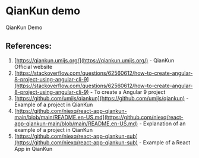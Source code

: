 # QianKun demo
QianKun Demo

## **References:**
1. [https://qiankun.umijs.org/](https://qiankun.umijs.org/) - QianKun Official website
2. [https://stackoverflow.com/questions/62560612/how-to-create-angular-8-project-using-angular-cli-9](https://stackoverflow.com/questions/62560612/how-to-create-angular-8-project-using-angular-cli-9) - To create a Angular 9 project
3. [https://github.com/umijs/qiankun](https://github.com/umijs/qiankun) - Example of a project in QianKun
4. [https://github.com/niexq/react-app-qiankun-main/blob/main/README.en-US.md](https://github.com/niexq/react-app-qiankun-main/blob/main/README.en-US.md) - Explanation of an example of a project in QianKun
5. [https://github.com/niexq/react-app-qiankun-sub](https://github.com/niexq/react-app-qiankun-sub) - Example of a React App in QianKun
